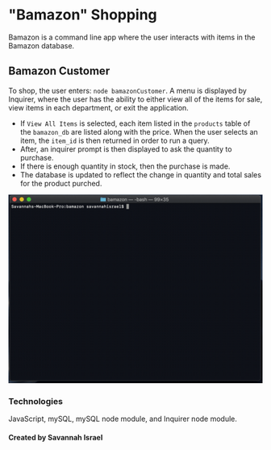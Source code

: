 # "Bamazon" Shopping

Bamazon is a command line app where the user interacts with items in the Bamazon database.

## Bamazon Customer

To shop, the user enters: `node bamazonCustomer`. A menu is displayed by Inquirer, where the user has the ability to either view all of the items for sale, view items in each department, or exit the application.

* If `View All Items` is selected, each item listed in the `products` table of the `bamazon_db` are listed along with the price. When the user selects an item, the `item_id` is then returned in order to run a query.
* After, an inquirer prompt is then displayed to ask the quantity to purchase.
* If there is enough quantity in stock, then the purchase is made.
* The database is updated to reflect the change in quantity and total sales for the product purched.


<img src="bamazon-customer.gif"> 


### Technologies

JavaScript, mySQL, mySQL node module, and Inquirer node module.

#### Created by Savannah Israel
